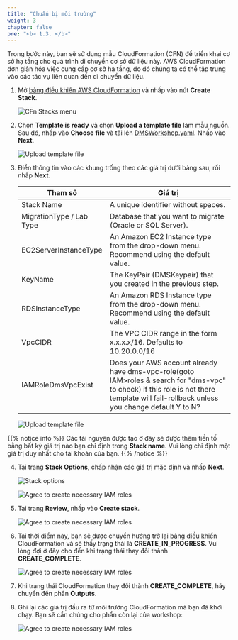 ```yaml
---
title: "Chuẩn bị môi trường"
weight: 3
chapter: false
pre: "<b> 1.3. </b>"
---
```


Trong bước này, bạn sẽ sử dụng mẫu CloudFormation (CFN) để triển khai cơ sở hạ tầng cho quá trình di chuyển cơ sở dữ liệu này. AWS CloudFormation đơn giản hóa việc cung cấp cơ sở hạ tầng, do đó chúng ta có thể tập trung vào các tác vụ liên quan đến di chuyển dữ liệu.

1. Mở [bảng điều khiển AWS CloudFormation](https://console.aws.amazon.com/cloudformation/) và nhấp vào nút **Create Stack**.

    ![CFn Stacks menu](/images/1/3/0001.png?width=60pc)

1. Chọn **Template is ready** và chọn **Upload a template file** làm mẫu nguồn. Sau đó, nhấp vào **Choose file** và tải lên [DMSWorkshop.yaml](https://static.us-east-1.prod.workshops.aws/public/9b44f2ff-63cb-460b-86c6-2e1e30e219b7/static/DMSWorkshop.yaml). Nhấp vào **Next**.

    ![Upload template file](/images/1/3/0002.png?width=60pc)

1. Điền thông tin vào các khung trống theo các giá trị dưới bảng sau, rồi nhấp **Next**.

    |  Tham số	 |  Giá trị	 |
    ---------------------|----------------------------------|
    |  Stack Name	 |  A unique identifier without spaces.	 |
    |  MigrationType / Lab Type	 |  Database that you want to migrate (Oracle or SQL Server).	 |
    |  EC2ServerInstanceType	 |  An Amazon EC2 Instance type from the drop-down menu. Recommend using the default value.	 |
    |  KeyName	 |  The KeyPair (DMSKeypair) that you created in the previous step.	 |
    |  RDSInstanceType	 |  An Amazon RDS Instance type from the drop-down menu. Recommend using the default value.	 |
    |  VpcCIDR	 |  The VPC CIDR range in the form x.x.x.x/16. Defaults to 10.20.0.0/16	 |
    |  IAMRoleDmsVpcExist	 |  Does your AWS account already have dms-vpc-role(goto IAM>roles & search for "dms-vpc" to check) if this role is not there template will fail-rollback unless you change default Y to N?	 |

    ![Upload template file](/images/1/3/0003.png?width=60pc)

{{% notice info %}}
Các tài nguyên được tạo ở đây sẽ được thêm tiền tố bằng bất kỳ giá trị nào bạn chỉ định trong **Stack name**. Vui lòng chỉ định một giá trị duy nhất cho tài khoản của bạn.
{{% /notice %}}

4. Tại trang **Stack Options**, chấp nhận các giá trị mặc định và nhấp **Next**.

    ![Stack options](/images/1/3/0004.png?width=60pc)

    ![Agree to create necessary IAM roles](/images/1/3/0005.png?width=50pc)

1. Tại trang **Review**, nhấp vào **Create stack**.

    ![Agree to create necessary IAM roles](/images/1/3/0006.png?width=90pc)

1. Tại thời điểm này, bạn sẽ được chuyển hướng trở lại bảng điều khiển CloudFormation và sẽ thấy trạng thái là **CREATE_IN_PROGRESS**. Vui lòng đợi ở đây cho đến khi trạng thái thay đổi thành **CREATE_COMPLETE**.

    ![Agree to create necessary IAM roles](/images/1/3/0007.png?width=90pc)

1. Khi trạng thái CloudFormation thay đổi thành **CREATE_COMPLETE**, hãy chuyển đến phần **Outputs**.

1. Ghi lại các giá trị đầu ra từ môi trường CloudFormation mà bạn đã khởi chạy. Bạn sẽ cần chúng cho phần còn lại của workshop:

    ![Agree to create necessary IAM roles](/images/1/3/0008.png?width=90pc)